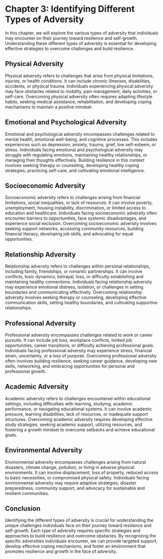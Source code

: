 Chapter 3: Identifying Different Types of Adversity
===================================================

In this chapter, we will explore the various types of adversity that individuals may encounter on their journey toward resilience and self-growth. Understanding these different types of adversity is essential for developing effective strategies to overcome challenges and build resilience.

Physical Adversity
------------------

Physical adversity refers to challenges that arise from physical limitations, injuries, or health conditions. It can include chronic illnesses, disabilities, accidents, or physical trauma. Individuals experiencing physical adversity may face obstacles related to mobility, pain management, daily activities, or self-care. Overcoming physical adversity often requires adapting lifestyle habits, seeking medical assistance, rehabilitation, and developing coping mechanisms to maintain a positive mindset.

Emotional and Psychological Adversity
-------------------------------------

Emotional and psychological adversity encompasses challenges related to mental health, emotional well-being, and cognitive processes. This includes experiences such as depression, anxiety, trauma, grief, low self-esteem, or stress. Individuals facing emotional and psychological adversity may struggle with regulating emotions, maintaining healthy relationships, or managing their thoughts effectively. Building resilience in this context involves seeking therapy or counseling, developing healthy coping strategies, practicing self-care, and cultivating emotional intelligence.

Socioeconomic Adversity
-----------------------

Socioeconomic adversity refers to challenges arising from financial limitations, social inequalities, or lack of resources. It can involve poverty, unemployment, housing instability, discrimination, or limited access to education and healthcare. Individuals facing socioeconomic adversity often encounter barriers to opportunities, face systemic disadvantages, and experience social exclusion. Overcoming socioeconomic adversity involves seeking support networks, accessing community resources, building financial literacy, developing job skills, and advocating for equal opportunities.

Relationship Adversity
----------------------

Relationship adversity refers to challenges within personal relationships, including family, friendships, or romantic partnerships. It can involve conflicts, toxic dynamics, betrayal, loss, or difficulty establishing and maintaining healthy connections. Individuals facing relationship adversity may experience emotional distress, isolation, or challenges in setting boundaries and communicating effectively. Overcoming relationship adversity involves seeking therapy or counseling, developing effective communication skills, setting healthy boundaries, and cultivating supportive relationships.

Professional Adversity
----------------------

Professional adversity encompasses challenges related to work or career pursuits. It can include job loss, workplace conflicts, limited job opportunities, career transitions, or difficulty achieving professional goals. Individuals facing professional adversity may experience stress, financial strain, uncertainty, or a loss of purpose. Overcoming professional adversity often involves building resilience, seeking career guidance, developing new skills, networking, and embracing opportunities for personal and professional growth.

Academic Adversity
------------------

Academic adversity refers to challenges encountered within educational settings, including difficulties with learning, studying, academic performance, or navigating educational systems. It can involve academic pressure, learning disabilities, lack of resources, or inadequate support structures. Overcoming academic adversity requires developing effective study strategies, seeking academic support, utilizing resources, and fostering a growth mindset to overcome setbacks and achieve educational goals.

Environmental Adversity
-----------------------

Environmental adversity encompasses challenges arising from natural disasters, climate change, pollution, or living in adverse physical environments. It can involve displacement, loss of property, reduced access to basic necessities, or compromised physical safety. Individuals facing environmental adversity may require adaptive strategies, disaster preparedness, community support, and advocacy for sustainable and resilient communities.

Conclusion
----------

Identifying the different types of adversity is crucial for understanding the unique challenges individuals face on their journey toward resilience and self-growth. Each type of adversity requires specific strategies and approaches to build resilience and overcome obstacles. By recognizing the specific adversities individuals encounter, we can provide targeted support, develop effective coping mechanisms, and foster an environment that promotes resilience and growth in the face of adversity.
